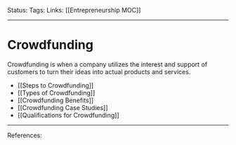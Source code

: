 Status:
Tags:
Links: [[Entrepreneurship MOC]]
___
# Crowdfunding
Crowdfunding is when a company utilizes the interest and support of customers to turn their ideas into actual products and services.
- [[Steps to Crowdfunding]]
- [[Types of Crowdfunding]]
- [[Crowdfunding Benefits]]
- [[Crowdfunding Case Studies]]
- [[Qualifications for Crowdfunding]]


___
References: